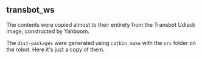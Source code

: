 ## transbot_ws

The contents were copied almost to their entirety from the Transbot Udisck image, constructed by Yahboom.

The `dist-packages` were generated using `catkin_make` with the `src` folder on the robot. Here it's just a copy of them.